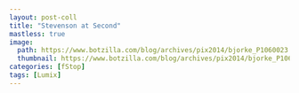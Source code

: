 ```yaml
---
layout: post-coll
title: "Stevenson at Second"
mastless: true
image:
  path: https://www.botzilla.com/blog/archives/pix2014/bjorke_P1060023.jpg
  thumbnail: https://www.botzilla.com/blog/archives/pix2014/bjorke_P1060023.jpg
categories: [fStop]
tags: [Lumix]
---
```



